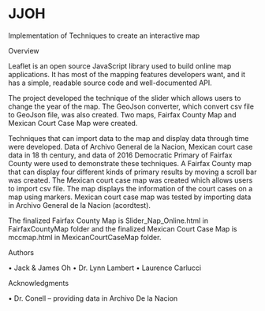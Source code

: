 # JJOH
Implementation of Techniques to create an interactive map


Overview

Leaflet is an open source JavaScript library used to build online map applications. It has most of the mapping features developers want, and it has a simple, readable source code and well-documented API. 

The project developed the technique of the slider which allows users to change the year of the map. The GeoJson converter, which convert csv file to GeoJson file, was also created. Two maps, Fairfax County Map and Mexican Court Case Map were created.

Techniques that can import data to the map and display data through time were developed. Data of Archivo General de la Nacion, Mexican court case data in 18 th century, and data of 2016 Democratic Primary of Fairfax County were used to demonstrate these techniques. A Fairfax County map that can display four different kinds of primary results by moving a scroll bar was created. The Mexican court case map was created which allows users to import csv file. The map displays the information of the court cases on a map using markers. Mexican court case map was tested by importing data in Archivo General de la Nacion (acordtest).

The finalized Fairfax County Map is Slider_Nap_Online.html in FairfaxCountyMap folder and the finalized Mexican Court Case Map is mccmap.html in MexicanCourtCaseMap folder. 


Authors

•	Jack & James Oh
•	Dr. Lynn Lambert
•	Laurence Carlucci


Acknowledgments

•	Dr. Conell – providing data in Archivo De la Nacion

